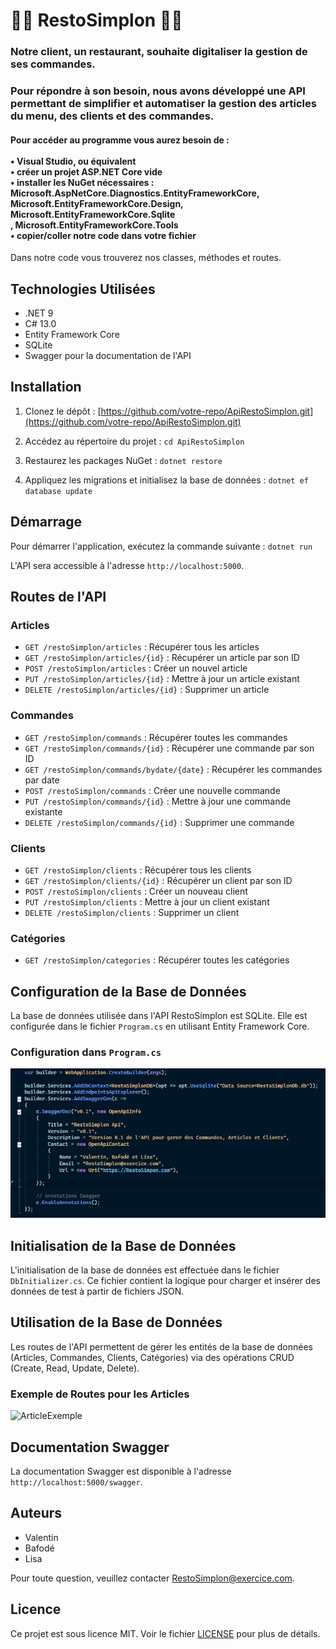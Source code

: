 ﻿# 👨‍🍳 RestoSimplon 👩‍🍳

### Notre client, un restaurant, souhaite digitaliser la gestion de ses commandes.
### Pour répondre à son besoin, nous avons développé une API permettant de simplifier et automatiser la gestion des articles du menu, des clients et des commandes.

#### Pour accéder au programme vous aurez besoin de : </br></br>• Visual Studio, ou équivalent <br> • créer un projet ASP.NET Core vide </br> • installer les NuGet nécessaires :</br> Microsoft.AspNetCore.Diagnostics.EntityFrameworkCore,<br> Microsoft.EntityFrameworkCore.Design, Microsoft.EntityFrameworkCore.Sqlite</br>, Microsoft.EntityFrameworkCore.Tools</span></br> • copier/coller notre code dans votre fichier 

Dans notre code vous trouverez nos classes, méthodes et routes.

## Technologies Utilisées
- .NET 9
- C# 13.0
- Entity Framework Core
- SQLite
- Swagger pour la documentation de l'API

## Installation
1. Clonez le dépôt :
[https://github.com/votre-repo/ApiRestoSimplon.git](https://github.com/votre-repo/ApiRestoSimplon.git)

2. Accédez au répertoire du projet :
    `cd ApiRestoSimplon`

3. Restaurez les packages NuGet :
    `dotnet restore`

4. Appliquez les migrations et initialisez la base de données :
    `dotnet ef database update`


## Démarrage
Pour démarrer l'application, exécutez la commande suivante :
    `dotnet run`

L'API sera accessible à l'adresse `http://localhost:5000`.


## Routes de l'API
### Articles
- `GET /restoSimplon/articles` : Récupérer tous les articles
- `GET /restoSimplon/articles/{id}` : Récupérer un article par son ID
- `POST /restoSimplon/articles` : Créer un nouvel article
- `PUT /restoSimplon/articles/{id}` : Mettre à jour un article existant
- `DELETE /restoSimplon/articles/{id}` : Supprimer un article

### Commandes
- `GET /restoSimplon/commands` : Récupérer toutes les commandes
- `GET /restoSimplon/commands/{id}` : Récupérer une commande par son ID
- `GET /restoSimplon/commands/bydate/{date}` : Récupérer les commandes par date
- `POST /restoSimplon/commands` : Créer une nouvelle commande
- `PUT /restoSimplon/commands/{id}` : Mettre à jour une commande existante
- `DELETE /restoSimplon/commands/{id}` : Supprimer une commande

### Clients
- `GET /restoSimplon/clients` : Récupérer tous les clients
- `GET /restoSimplon/clients/{id}` : Récupérer un client par son ID
- `POST /restoSimplon/clients` : Créer un nouveau client
- `PUT /restoSimplon/clients` : Mettre à jour un client existant
- `DELETE /restoSimplon/clients` : Supprimer un client

### Catégories
- `GET /restoSimplon/categories` : Récupérer toutes les catégories

## Configuration de la Base de Données
La base de données utilisée dans l'API RestoSimplon est SQLite. Elle est configurée dans le fichier `Program.cs` en utilisant Entity Framework Core.

### Configuration dans `Program.cs`
![ConfigProgram](./Images/Configuration_Program.PNG)

## Initialisation de la Base de Données
L'initialisation de la base de données est effectuée dans le fichier `DbInitializer.cs`. Ce fichier contient la logique pour charger et insérer des données de test à partir de fichiers JSON.

## Utilisation de la Base de Données
Les routes de l'API permettent de gérer les entités de la base de données (Articles, Commandes, Clients, Catégories) via des opérations CRUD (Create, Read, Update, Delete).

### Exemple de Routes pour les Articles
![ArticleExemple](/Images/Exemple_Routes.PNG)



## Documentation Swagger
La documentation Swagger est disponible à l'adresse `http://localhost:5000/swagger`.

## Auteurs
- Valentin
- Bafodé
- Lisa

Pour toute question, veuillez contacter [RestoSimplon@exercice.com](mailto:RestoSimplon@exercice.com).

## Licence
Ce projet est sous licence MIT. Voir le fichier [LICENSE](LICENSE) pour plus de détails.

